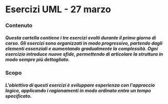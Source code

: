 <h1 align="left"> Esercizi UML - 27 marzo</h1>

###

<h3 align="left"> Contenuto</h3>
<h5 align="left"> Questa cartella contiene i tre esercizi svolti durante il primo giorno di corso. Gli esercizi sono organizzati in modo progressivo, partendo dagli elementi essenziali e aumentando gradualmente la complessità. Ogni esercizio introduce nuove sfide, permettendo di articolare la struttura in modo sempre più dettagliato.  </h5>

###

<h3 align="left">Scopo </h3>
<h5 align="left">L'obiettivo di questi esercizi è sviluppare esperienza con l'approccio logico, applicando i ragionamenti in modo ordinato entro un tempo specificato. </h5>
